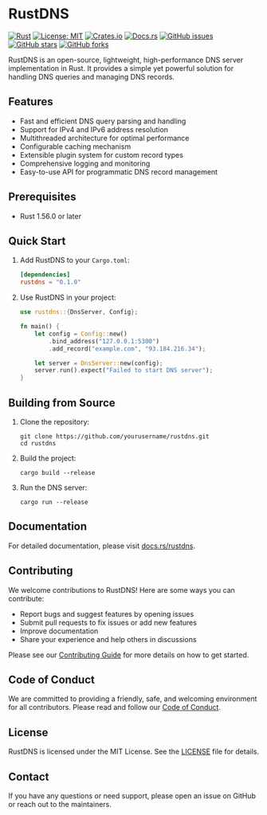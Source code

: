 # RustDNS

[![Rust](https://img.shields.io/badge/rust-%23000000.svg?style=for-the-badge&logo=rust&logoColor=white)](https://www.rust-lang.org/)
[![License: MIT](https://img.shields.io/badge/License-MIT-yellow.svg)](https://opensource.org/licenses/MIT)
[![Crates.io](https://img.shields.io/crates/v/rustdns.svg)](https://crates.io/crates/rustdns)
[![Docs.rs](https://docs.rs/rustdns/badge.svg)](https://docs.rs/rustdns)
[![GitHub issues](https://img.shields.io/github/issues/dinxsh/rustdns)](https://github.com/dinxsh/rustdns/issues)
[![GitHub stars](https://img.shields.io/github/stars/dinxsh/rustdns)](https://github.com/dinxsh/rustdns/stargazers)
[![GitHub forks](https://img.shields.io/github/forks/dinxsh/rustdns)](https://github.com/dinxsh/rustdns/network)

RustDNS is an open-source, lightweight, high-performance DNS server implementation in Rust. It provides a simple yet powerful solution for handling DNS queries and managing DNS records.

## Features

- Fast and efficient DNS query parsing and handling
- Support for IPv4 and IPv6 address resolution
- Multithreaded architecture for optimal performance
- Configurable caching mechanism
- Extensible plugin system for custom record types
- Comprehensive logging and monitoring
- Easy-to-use API for programmatic DNS record management

## Prerequisites

- Rust 1.56.0 or later

## Quick Start

1. Add RustDNS to your `Cargo.toml`:
   ```toml
   [dependencies]
   rustdns = "0.1.0"
   ```

2. Use RustDNS in your project:
   ```rust
   use rustdns::{DnsServer, Config};

   fn main() {
       let config = Config::new()
           .bind_address("127.0.0.1:5300")
           .add_record("example.com", "93.184.216.34");

       let server = DnsServer::new(config);
       server.run().expect("Failed to start DNS server");
   }
   ```

## Building from Source

1. Clone the repository:
   ```
   git clone https://github.com/yourusername/rustdns.git
   cd rustdns
   ```

2. Build the project:
   ```
   cargo build --release
   ```

3. Run the DNS server:
   ```
   cargo run --release
   ```

## Documentation

For detailed documentation, please visit [docs.rs/rustdns](https://docs.rs/rustdns).

## Contributing

We welcome contributions to RustDNS! Here are some ways you can contribute:

- Report bugs and suggest features by opening issues
- Submit pull requests to fix issues or add new features
- Improve documentation
- Share your experience and help others in discussions

Please see our [Contributing Guide](CONTRIBUTING.md) for more details on how to get started.

## Code of Conduct

We are committed to providing a friendly, safe, and welcoming environment for all contributors. Please read and follow our [Code of Conduct](CODE_OF_CONDUCT.md).

## License

RustDNS is licensed under the MIT License. See the [LICENSE](LICENSE) file for details.

## Contact

If you have any questions or need support, please open an issue on GitHub or reach out to the maintainers.